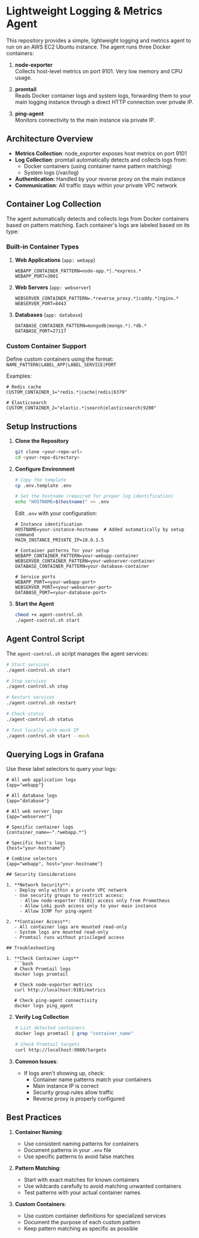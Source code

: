 # Lightweight Logging & Metrics Agent

This repository provides a simple, lightweight logging and metrics agent to run on an AWS EC2 Ubuntu instance. The agent runs three Docker containers:

1. **node-exporter**  
   Collects host-level metrics on port 9101. Very low memory and CPU usage.

2. **promtail**  
   Reads Docker container logs and system logs, forwarding them to your main logging instance through a direct HTTP connection over private IP.

3. **ping-agent**  
   Monitors connectivity to the main instance via private IP.

## Architecture Overview

- **Metrics Collection**: node_exporter exposes host metrics on port 9101
- **Log Collection**: promtail automatically detects and collects logs from:
  - Docker containers (using container name pattern matching)
  - System logs (/var/log)
- **Authentication**: Handled by your reverse proxy on the main instance
- **Communication**: All traffic stays within your private VPC network

## Container Log Collection

The agent automatically detects and collects logs from Docker containers based on pattern matching. Each container's logs are labeled based on its type:

### Built-in Container Types

1. **Web Applications** (`app: webapp`)
   ```env
   WEBAPP_CONTAINER_PATTERN=node-app.*|.*express.*
   WEBAPP_PORT=3001
   ```

2. **Web Servers** (`app: webserver`)
   ```env
   WEBSERVER_CONTAINER_PATTERN=.*reverse_proxy.*|caddy.*|nginx.*
   WEBSERVER_PORT=8443
   ```

3. **Databases** (`app: database`)
   ```env
   DATABASE_CONTAINER_PATTERN=mongodb|mongo.*|.*db.*
   DATABASE_PORT=27117
   ```

### Custom Container Support

Define custom containers using the format: `NAME_PATTERN|LABEL_APP|LABEL_SERVICE|PORT`

Examples:
```env
# Redis cache
CUSTOM_CONTAINER_1="redis.*|cache|redis|6379"

# Elasticsearch
CUSTOM_CONTAINER_2="elastic.*|search|elasticsearch|9200"
```

## Setup Instructions

1. **Clone the Repository**
   ```bash
   git clone <your-repo-url>
   cd <your-repo-directory>
   ```

2. **Configure Environment**
   ```bash
   # Copy the template
   cp .env.template .env

   # Set the hostname (required for proper log identification)
   echo "HOSTNAME=$(hostname)" >> .env
   ```

   Edit `.env` with your configuration:
   ```env
   # Instance identification
   HOSTNAME=your-instance-hostname  # Added automatically by setup command
   MAIN_INSTANCE_PRIVATE_IP=10.0.1.5

   # Container patterns for your setup
   WEBAPP_CONTAINER_PATTERN=your-webapp-container
   WEBSERVER_CONTAINER_PATTERN=your-webserver-container
   DATABASE_CONTAINER_PATTERN=your-database-container

   # Service ports
   WEBAPP_PORT=<your-webapp-port>
   WEBSERVER_PORT=<your-webserver-port>
   DATABASE_PORT=<your-database-port>
   ```

3. **Start the Agent**
   ```bash
   chmod +x agent-control.sh
   ./agent-control.sh start
   ```

## Agent Control Script

The `agent-control.sh` script manages the agent services:

```bash
# Start services
./agent-control.sh start

# Stop services
./agent-control.sh stop

# Restart services
./agent-control.sh restart

# Check status
./agent-control.sh status

# Test locally with mock IP
./agent-control.sh start --mock
```

## Querying Logs in Grafana

Use these label selectors to query your logs:

```logql
# All web application logs
{app="webapp"}

# All database logs
{app="database"}

# All web server logs
{app="webserver"}

# Specific container logs
{container_name=~".*webapp.*"}

# Specific host's logs
{host="your-hostname"}

# Combine selectors
{app="webapp", host="your-hostname"}

## Security Considerations

1. **Network Security**:
   - Deploy only within a private VPC network
   - Use security groups to restrict access:
     - Allow node-exporter (9101) access only from Prometheus
     - Allow Loki push access only to your main instance
     - Allow ICMP for ping-agent

2. **Container Access**:
   - All container logs are mounted read-only
   - System logs are mounted read-only
   - Promtail runs without privileged access

## Troubleshooting

1. **Check Container Logs**
   ```bash
   # Check Promtail logs
   docker logs promtail

   # Check node-exporter metrics
   curl http://localhost:9101/metrics

   # Check ping-agent connectivity
   docker logs ping_agent
   ```

2. **Verify Log Collection**
   ```bash
   # List detected containers
   docker logs promtail | grep "container_name"

   # Check Promtail targets
   curl http://localhost:9080/targets
   ```

3. **Common Issues**:
   - If logs aren't showing up, check:
     - Container name patterns match your containers
     - Main instance IP is correct
     - Security group rules allow traffic
     - Reverse proxy is properly configured

## Best Practices

1. **Container Naming**:
   - Use consistent naming patterns for containers
   - Document patterns in your `.env` file
   - Use specific patterns to avoid false matches

2. **Pattern Matching**:
   - Start with exact matches for known containers
   - Use wildcards carefully to avoid matching unwanted containers
   - Test patterns with your actual container names

3. **Custom Containers**:
   - Use custom container definitions for specialized services
   - Document the purpose of each custom pattern
   - Keep pattern matching as specific as possible
